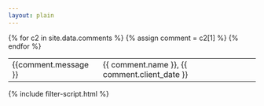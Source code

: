 ```yaml
---
layout: plain
---
```

<table id="commentsTable" class="table table-striped">
  {% for c2 in site.data.comments %}
    {% assign comment = c2[1] %}
    <tr id="comment_{{ comment.url }}" class="d-none">
      <td class="col-sm-9">
        {{comment.message }}
      </td>
      <td class="col-sm-3">
        {{ comment.name }}, {{ comment.client_date }}
      </td>
    </tr>
  {% endfor %}
</table>

{% include filter-script.html %}
